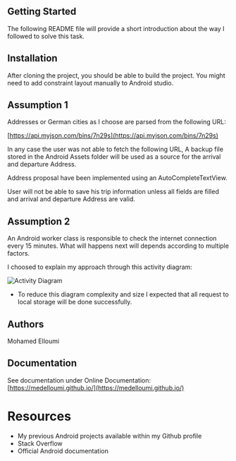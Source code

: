 ##  Getting Started

The following README file will provide a short introduction about the way I followed to solve this task.

## Installation

After cloning the project, you should be able to build the project. You might need to add constraint layout manually to Android studio.

## Assumption 1

Addresses or German cities as I choose are parsed from the following URL: 

[https://api.myjson.com/bins/7n29s](https://api.myjson.com/bins/7n29s)

In any case the user was not able to fetch the following URL, A backup file stored in the Android Assets folder will be used as a source for the arrival and departure Address.

Address proposal have been implemented using an AutoCompleteTextView.

User will not be able to save his trip information unless all fields are filled and arrival and departure Address are valid.

## Assumption 2

An Android worker class is responsible to check the internet connection every 15 minutes. What will happens next will depends according to multiple factors.

I choosed to explain my approach through this activity diagram: 

![Activity Diagram](https://i.imgur.com/kfFLWIg.png)

* To reduce this diagram complexity and size I expected that all request to local storage will be done successfully.

## Authors

Mohamed Elloumi

## Documentation

See documentation under Online Documentation: [https://medelloumi.github.io/](https://medelloumi.github.io/)


# Resources

- My previous Android projects available within my Github profile
- Stack Overflow
- Official Android documentation 
